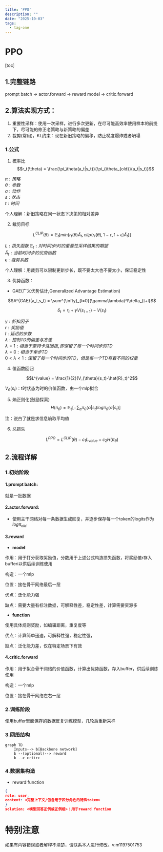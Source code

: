 ```yaml
---
title: 'PPO'
description: ""
date: "2025-10-03"
tags:
  - tag-one
---
```


# PPO

[toc]

## 1.完整链路
prompt batch -> actor.forward -> reward model -> critic.forward

## 2.算法实现方式：
1. 重要性采样：使用一次采样，进行多次更新，在尽可能高效率使用样本的前提下，尽可能的修正老策略与新策略的偏差
2. 裁剪(常用)，KL约束：现在新旧策略的偏移，防止梯度爆炸或者坍塌

### 1.公式
1. 概率比
$$r_t(\theta) = \frac{\pi_\theta(a_t|s_t)}{\pi_{\theta_{old}}(a_t|s_t)}$$

$\pi:策略$  
$\theta:参数$  
$a:动作$  
$s:状态$  
$t:时间$  

个人理解：新旧策略在同一状态下决策的相对差异

2. 裁剪目标

$$L^{CLIP}(\theta) =  \mathbb{E}_t[min(r_t(\theta)\hat{A}_t,clip(r_t(\theta),1-\epsilon,1+\epsilon)\hat{A}_t)]$$

$L:损失函数$
$\mathbb{E}_t:对时间步t时的重要性采样结果的期望$  
$\hat{A}_t:当前时间步的优势函数$  
$\epsilon:裁剪系数$

个人理解：用裁剪可以限制更新步长，既不要太大也不要太小，保证稳定性

3. 优势函数：

- GAE(广义优势估计,Generalized Advantage Estimation)

$$A^{GAE}(a_t,s_t) = \sum^{\infty}_{l=0}(\gamma\lambda)^l\delta_{t+l}$$

$$\delta_t = r_t+\gamma V(s_{t+1})-V(s_t)$$

$\gamma:折扣因子$  
$r:奖励值$  
$l:延迟的步数$  
$\lambda :控制TD的偏差与方差$  
$\lambda = 1:相当于蒙特卡洛回报,即保留了每一个时间步的TD$  
$\lambda = 0:相当于单步TD$  
$0<\lambda<1:保留了每一个时间步的TD，但是每一个TD有着不同的权重$ 

4. 值函数回归

$$L^{value} = \frac{1}{2}(V_{\theta}(s_t)-\hat{R}_t)^2$$

$V_{\theta}(s_t)$：t时状态为时的价值函数，由一个mlp拟合

5. 熵正则化(鼓励探索)
$$H(\pi_{\theta})=\mathbb{E_t}[-\sum_{\alpha}\pi_{\theta}(\alpha|s_t)log\pi_\theta(\alpha|s_t)]$$

注：说白了就是求信息熵取平均值

6. 总损失

$$L^{PPO} = L^{CLIP}(\theta)-c_1L_{value}+c_2H(\pi_{\theta})$$

## 2.流程详解

### 1.初始阶段
#### 1.prompt batch:
就是一批数据

#### 2.actor.forward:
- 使用主干网络对每一条数据生成回复，并逐步保存每一个token的logits作为$log\pi_{old}$

#### 3.reward 

- **model**

作用：用于打分获取奖励值，分数用于上述公式构造损失函数，将奖励值r存入bufferi以供后续训练使用  

构造：一个mlp

位置：接在骨干网络最后一层

优点：泛化能力强

缺点：需要大量有标注数据，可解释性差，稳定性差，计算需要资源多

- **function**

使用具体规则奖励，如编辑距离，重复度等

优点：计算简单迅速，可解释性强，稳定性强，

缺点：泛化能力差，仅在特定场景下有效

#### 4.critic.forward

作用：用于拟合骨干网络的价值函数，计算出优势函数，存入buffer，供后续训练使用

构造：一个mlp

位置：接在骨干网络左右一层

### 2.训练阶段 

使用buffer里面保存的数据反复训练模型，几轮后重新采样

### 3.网络结构
```mermaid
graph TD 
    Inputs--> b[Backbone network]
    b --(optional)--> reward
    b --> crtirc
``` 
### 4.数据集构造

- reward function

```json
{
role: user,
content: <完整上下文/包含用于区分角色的特殊token>
}
solution: <模型回答正例或正例组>：用于reward function
```

# 特别注意

如果有内容错误或者解释不清楚，请联系本人进行修改。v:m1197501753
